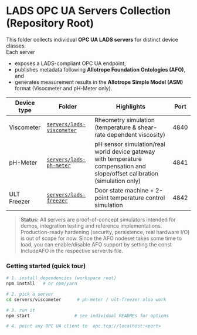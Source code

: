 # LADS OPC UA Servers Collection (Repository Root)

This folder collects individual **OPC UA LADS servers** for distinct device classes.  
Each server

* exposes a LADS-compliant OPC UA endpoint,
* publishes metadata following **Allotrope Foundation Ontologies (AFO)**, and
* generates measurement results in the **Allotrope Simple Model (ASM)** format (Visocmeter and pH-Meter only).

| Device type | Folder | Highlights | Port |
|-------------|--------|------------|------|
| Viscometer  | [`servers/lads-viscometer`](./servers/lads-viscometer/README.md) | Rheometry simulation (temperature & shear-rate dependent viscosity) |  4840  |
| pH-Meter    | [`servers/lads-ph-meter`](./servers/lads-ph-meter/README.md) | pH sensor simulation/real world device gateway with temperature compensation and slope/offset calibration (simulation only) |  4841  |
| ULT Freezer | [`servers/lads-freezer`](./servers/lads-freezer/README.md) | Door state machine + 2-point temperature control simulation |  4842  |

> **Status:** All servers are proof-of-concept simulators intended for demos, integration testing and reference implementations.  
> Production-ready hardening (security, persistence, real hardware I/O) is out of scope for now.
> Since the AFO nodeset takes some time to load, you can enable/disable AFO support by setting the const IncludeAFO in the respective server.ts file.

### Getting started (quick tour)

```bash
# 1. install dependencies (workspace root)
npm install   # or npm/yarn

# 2. pick a server
cd servers/viscometer      # ph-meter / ult-freezer also work

# 3. run it
npm start                 # see individual READMEs for options

# 4. point any OPC UA client to  opc.tcp://localhost:<port>
